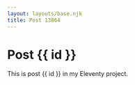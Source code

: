 ```yaml
---
layout: layouts/base.njk
title: Post 13864
---
```


# Post {{ id }}

This is post {{ id }} in my Eleventy project.
